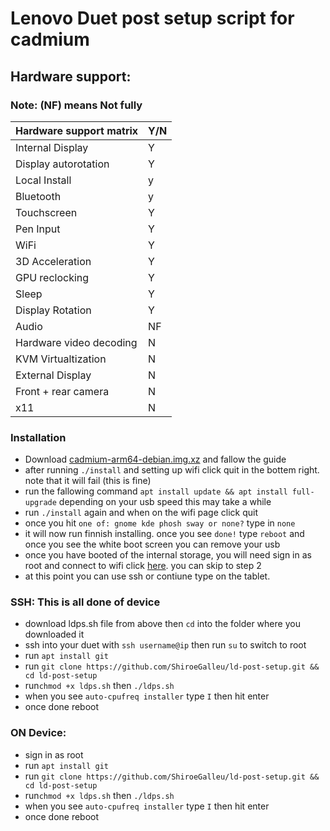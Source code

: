 # Lenovo Duet post setup script for cadmium

## Hardware support:
### Note: (NF) means Not fully
| Hardware support matrix  	| Y/N  		| 
|-------------------------	|--------	|
| Internal Display	       	| Y		   	|
| Display autorotation    	| Y	    	|
| Local Install	          	| y  			|
| Bluetooth                 | y       |
| Touchscreen	    	  	    | Y		   	| 
| Pen Input		            	| Y			  |
| WiFi		     	         	  | Y		  	|
| 3D Acceleration	        	| Y		    | 
| GPU reclocking	         	| Y			  |
| Sleep                     | Y       |
| Display Rotation         	| Y  			|
| Audio		     	          	| NF			|
| Hardware video decoding  	| N	  		|
| KVM Virtualtization      	| N  			|
| External Display	      	| N		  	|
| Front + rear camera		   	| N  			|
| x11                       | N       |

### Installation
- Download [cadmium-arm64-debian.img.xz](https://github.com/Maccraft123/Cadmium/releases/tag/v0.4.0-pre2) and fallow the guide
- after running `./install` and setting up wifi click quit in the bottem right. note that it will fail (this is fine)
- run the fallowing command `apt install update && apt install full-upgrade` depending on your usb speed this may take a while
- run `./install` again and when on the wifi page click quit
- once you hit `one of: gnome kde phosh sway or none?` type in `none`
- it will now run finnish installing. once you see `done!` type `reboot` and once you see the white boot screen you can remove your usb
- once you have booted of the internal storage, you will need sign in as root and connect to wifi click [here](https://www.makeuseof.com/connect-to-wifi-with-nmcli/). you can skip to step 2
- at this point you can use ssh or contiune type on the tablet.

### SSH: This is all done of device
- download ldps.sh file from above then `cd` into the folder where you downloaded it
- ssh into your duet with `ssh username@ip` then run `su` to switch to root
- run `apt install git`
- run `git clone https://github.com/ShiroeGalleu/ld-post-setup.git && cd ld-post-setup`
- run`chmod +x ldps.sh` then `./ldps.sh`
- when you see `auto-cpufreq installer` type `I` then hit enter
- once done reboot

### ON Device:
- sign in as root
- run `apt install git`
- run `git clone https://github.com/ShiroeGalleu/ld-post-setup.git && cd ld-post-setup`
- run`chmod +x ldps.sh` then `./ldps.sh`
- when you see `auto-cpufreq installer` type `I` then hit enter
- once done reboot
